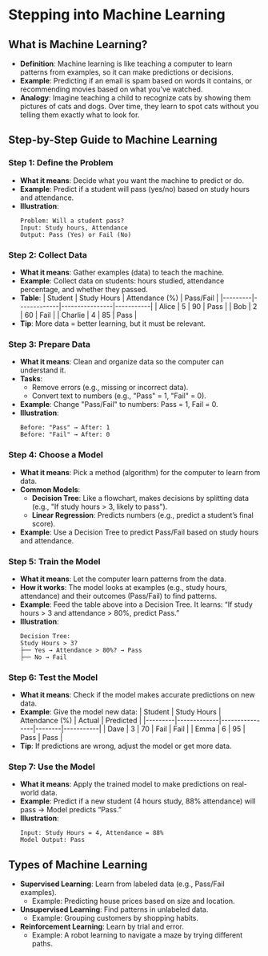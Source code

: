 # Stepping into Machine Learning

## What is Machine Learning?
- **Definition**: Machine learning is like teaching a computer to learn patterns from examples, so it can make predictions or decisions.
- **Example**: Predicting if an email is spam based on words it contains, or recommending movies based on what you've watched.
- **Analogy**: Imagine teaching a child to recognize cats by showing them pictures of cats and dogs. Over time, they learn to spot cats without you telling them exactly what to look for.

## Step-by-Step Guide to Machine Learning

### Step 1: Define the Problem
- **What it means**: Decide what you want the machine to predict or do.
- **Example**: Predict if a student will pass (yes/no) based on study hours and attendance.
- **Illustration**:
  ```
  Problem: Will a student pass?
  Input: Study hours, Attendance
  Output: Pass (Yes) or Fail (No)
  ```

### Step 2: Collect Data
- **What it means**: Gather examples (data) to teach the machine.
- **Example**: Collect data on students: hours studied, attendance percentage, and whether they passed.
- **Table**:
  | Student | Study Hours | Attendance (%) | Pass/Fail |
  |---------|-------------|----------------|-----------|
  | Alice   | 5           | 90             | Pass      |
  | Bob     | 2           | 60             | Fail      |
  | Charlie | 4           | 85             | Pass      |
- **Tip**: More data = better learning, but it must be relevant.

### Step 3: Prepare Data
- **What it means**: Clean and organize data so the computer can understand it.
- **Tasks**:
  - Remove errors (e.g., missing or incorrect data).
  - Convert text to numbers (e.g., "Pass" = 1, "Fail" = 0).
- **Example**: Change "Pass/Fail" to numbers: Pass = 1, Fail = 0.
- **Illustration**:
  ```
  Before: "Pass" → After: 1
  Before: "Fail" → After: 0
  ```

### Step 4: Choose a Model
- **What it means**: Pick a method (algorithm) for the computer to learn from data.
- **Common Models**:
  - **Decision Tree**: Like a flowchart, makes decisions by splitting data (e.g., "If study hours > 3, likely to pass").
  - **Linear Regression**: Predicts numbers (e.g., predict a student’s final score).
- **Example**: Use a Decision Tree to predict Pass/Fail based on study hours and attendance.

### Step 5: Train the Model
- **What it means**: Let the computer learn patterns from the data.
- **How it works**: The model looks at examples (e.g., study hours, attendance) and their outcomes (Pass/Fail) to find patterns.
- **Example**: Feed the table above into a Decision Tree. It learns: “If study hours > 3 and attendance > 80%, predict Pass.”
- **Illustration**:
  ```
  Decision Tree:
  Study Hours > 3?
  ├── Yes → Attendance > 80%? → Pass
  ├── No → Fail
  ```

### Step 6: Test the Model
- **What it means**: Check if the model makes accurate predictions on new data.
- **Example**: Give the model new data:
  | Student | Study Hours | Attendance (%) | Actual | Predicted |
  |---------|-------------|----------------|--------|-----------|
  | Dave    | 3           | 70             | Fail   | Fail      |
  | Emma    | 6           | 95             | Pass   | Pass      |
- **Tip**: If predictions are wrong, adjust the model or get more data.

### Step 7: Use the Model
- **What it means**: Apply the trained model to make predictions on real-world data.
- **Example**: Predict if a new student (4 hours study, 88% attendance) will pass → Model predicts “Pass.”
- **Illustration**:
  ```
  Input: Study Hours = 4, Attendance = 88%
  Model Output: Pass
  ```

## Types of Machine Learning
- **Supervised Learning**: Learn from labeled data (e.g., Pass/Fail examples).
  - Example: Predicting house prices based on size and location.
- **Unsupervised Learning**: Find patterns in unlabeled data.
  - Example: Grouping customers by shopping habits.
- **Reinforcement Learning**: Learn by trial and error.
  - Example: A robot learning to navigate a maze by trying different paths.
